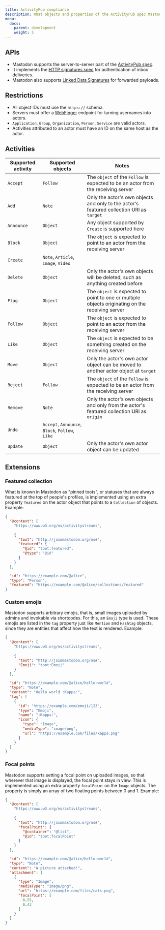 ```yaml
---
title: ActivityPub compliance
description: What objects and properties of the ActivityPub spec Mastodon supports
menu:
  docs:
    parent: development
    weight: 5
---
```


## APIs

- Mastodon supports the server-to-server part of the [ActivityPub spec](https://www.w3.org/TR/activitypub/).
- It implements the [HTTP signatures spec](https://tools.ietf.org/html/draft-cavage-http-signatures-10) for authentication of inbox deliveries.
- Mastodon also supports [Linked Data Signatures](https://w3c-dvcg.github.io/ld-signatures/) for forwarded payloads.

## Restrictions

- All object IDs must use the `https://` schema.
- Servers must offer a [WebFinger](https://tools.ietf.org/html/rfc7033) endpoint for turning usernames into actors.
- `Application`, `Group`, `Organization`, `Person`, `Service` are valid actors.
- Activities attributed to an actor must have an ID on the same host as the actor.

## Activities

|Supported activity|Supported objects|Notes|
|------------------|-----------------|-----|
|`Accept`|`Follow`|The `object` of the `Follow` is expected to be an actor from the receiving server|
|`Add`|`Note`|Only the actor's own objects and only to the actor's featured collection URI as `target`|
|`Announce`|`Object`|Any object supported by `Create` is supported here|
|`Block`|`Object`|The `object` is expected to point to an actor from the receiving server|
|`Create`|`Note`, `Article`, `Image`, `Video`||
|`Delete`|`Object`|Only the actor's own objects will be deleted, such as anything created before
|`Flag`|`Object`|The `object` is expected to point to one or multiple objects originating on the receiving server|
|`Follow`|`Object`|The `object` is expected to point to an actor from the receiving server|
|`Like`|`Object`|The `object` is expected to be something created on the receiving server|
|`Move`|`Object`|Only the actor's own actor object can be moved to another actor object at `target`|
|`Reject`|`Follow`|The `object` of the `Follow` is expected to be an actor from the receiving server|
|`Remove`|`Note`|Only the actor's own objects and only from the actor's featured collection URI as `origin`|
|`Undo`|`Accept`, `Announce`, `Block`, `Follow`, `Like`||
|`Update`|`Object`|Only the actor's own actor object can be updated|

## Extensions
### Featured collection

What is known in Mastodon as "pinned toots", or statuses that are always featured at the top of people's profiles, is implemented using an extra property `featured` on the actor object that points to a `Collection` of objects. Example:

```json
{
  "@context": [
    "https://www.w3.org/ns/activitystreams",
        
    {
      "toot": "http://joinmastodon.org/ns#",
      "featured": {
        "@id": "toot:featured",
        "@type": "@id"
      }
    }
  ],

  "id": "https://example.com/@alice",
  "type": "Person",
  "featured": "https://example.com/@alice/collections/featured"
}
```

### Custom emojis

Mastodon supports arbitrary emojis, that is, small images uploaded by admins and invokable via shortcodes. For this, an `Emoji` type is used. These emojis are listed in the `tag` property just like `Mention` and `Hashtag` objects, since they are entities that affect how the text is rendered. Example:

```json
{
  "@context": [
    "https://www.w3.org/ns/activitystreams",
        
    {
      "toot": "http://joinmastodon.org/ns#",
      "Emoji": "toot:Emoji"
    }
  ],

  "id": "https://example.com/@alice/hello-world",
  "type": "Note",
  "content": "Hello world :Kappa:",
  "tag": [
    {
      "id": "https://example.com/emoji/123",
      "type": "Emoji",
      "name": ":Kappa:",
      "icon": {
        "type": "Image",
        "mediaType": "image/png",
        "url": "https://example.com/files/kappa.png"
      }
    }
  ]
}
```

### Focal points

Mastodon supports setting a focal point on uploaded images, so that wherever that image is displayed, the focal point stays in view. This is implemented using an extra property `focalPoint` on the `Image` objects. The property is simply an array of two floating points between 0 and 1. Example:

```json
{
  "@context": [
    "https://www.w3.org/ns/activitystreams",
        
    {
      "toot": "http://joinmastodon.org/ns#",
      "focalPoint": {
        "@container": "@list",
        "@id": "toot:focalPoint"
      }
    }
  ],

  "id": "https://example.com/@alice/hello-world",
  "type": "Note",
  "content": "A picture attached!",
  "attachment": [
    {
      "type": "Image",
      "mediaType": "image/png",
      "url": "https://example.com/files/cats.png",
      "focalPoint": [
        0.55,
        0.43
      ]
    }
  ]
}
```